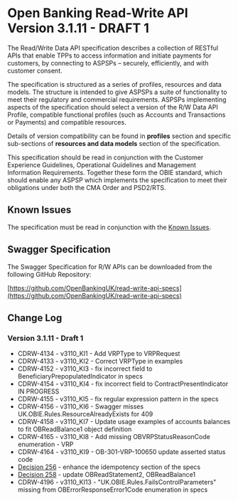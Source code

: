 # Open Banking Read-Write API Version 3.1.11 - DRAFT 1

The Read/Write Data API specification describes a collection of RESTful APIs that enable TPPs to access information and initiate payments for customers, by connecting to ASPSPs – securely, efficiently, and with customer consent.

The specification is structured as a series of profiles, resources and data models. The structure is intended to give ASPSPs a suite of functionality to meet their regulatory and commercial requirements. ASPSPs implementing aspects of the specification should select a version of the R/W Data API Profile, compatible functional profiles (such as Accounts and Transactions or Payments) and compatible resources.

Details of version compatibility can be found in **profiles** section and specific sub-sections of **resources and data models** section of the specification.

This specification should be read in conjunction with the Customer Experience Guidelines, Operational Guidelines and Management Information Requirements. Together these form the OBIE standard, which should enable any ASPSP which implements the specification to meet their obligations under both the CMA Order and PSD2/RTS.

## Known Issues

The specification must be read in conjunction with the [Known Issues](https://openbanking.atlassian.net/wiki/spaces/DZ/pages/47546479/Known+Specification+Issues).

## Swagger Specification

The Swagger Specification for R/W APIs can be downloaded from the following GitHub Repository:

[https://github.com/OpenBankingUK/read-write-api-specs](https://github.com/OpenBankingUK/read-write-api-specs)

## Change Log
<!-- ### Version 3.1.11 - DRAFT 1 - FINAL -->

<!-- ### Version 3.1.11 - DRAFT 1 - Release Candidate 1 -->

### Version 3.1.11 - Draft 1
- CDRW-4134 - v3110_KI1 - Add VRPType to VRPRequest
- CDRW-4133 - v3110_KI2 - Correct VRPType in examples
- CDRW-4152 - v3110_KI3 - fix incorrect field to BeneficiaryPrepopulatedIndicator in specs
- CDRW-4154 - v3110_KI4 - fix incorrect field to ContractPresentIndicator IN PROGRESS
- CDRW-4155 - v3110_KI5 - fix regular expression pattern in the specs
- CDRW-4156 - v3110_KI6 - Swagger misses UK.OBIE.Rules.ResourceAlreadyExists for 409
- CDRW-4158 - v3110_KI7 - Update usage examples of accounts balances to fit OBReadBalance1 object definition
- CDRW-4165 - v3110_KI8 - Add missing OBVRPStatusReasonCode enumeration - VRP
- CDRW-4164 - v3110_KI9 - OB-301-VRP-100650 update asserted status code
- [Decision 256](https://openbanking.atlassian.net/wiki/spaces/WOR/pages/2561933359/256) - enhance the idempotency section of the specs
- [Decision 258](https://openbanking.atlassian.net/wiki/spaces/WOR/pages/2594308097/258) - update OBReadStatement2, OBReadBalance1 
- CDRW-4196 - v3110_KI13 - "UK.OBIE.Rules.FailsControlParameters" missing from OBErrorResponseError1Code enumeration in specs